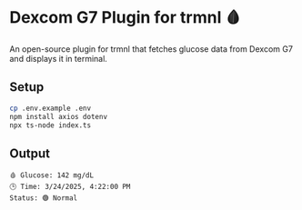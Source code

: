 # Dexcom G7 Plugin for trmnl 🩸

An open-source plugin for trmnl that fetches glucose data from Dexcom G7 and displays it in terminal.

## Setup

```bash
cp .env.example .env
npm install axios dotenv
npx ts-node index.ts
```

## Output

```
🩸 Glucose: 142 mg/dL
🕒 Time: 3/24/2025, 4:22:00 PM
Status: 🟢 Normal
```
